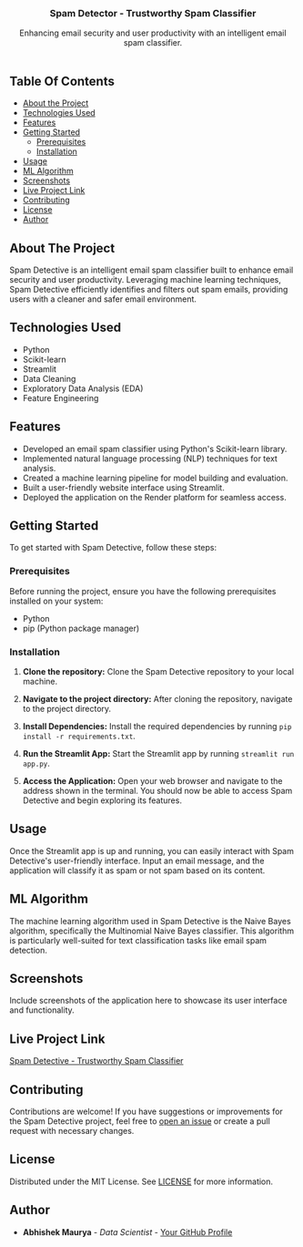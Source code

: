<br/>
<p align="center">
  <h3 align="center">Spam Detector - Trustworthy Spam Classifier</h3>

  <p align="center">
    Enhancing email security and user productivity with an intelligent email spam classifier.
    <br/>
    <br/>
  </p>
</p>

## Table Of Contents

- [About the Project](#about-the-project)
- [Technologies Used](#technologies-used)
- [Features](#features)
- [Getting Started](#getting-started)
  - [Prerequisites](#prerequisites)
  - [Installation](#installation)
- [Usage](#usage)
- [ML Algorithm](#ml-algorithm)
- [Screenshots](#screenshots)
- [Live Project Link](#live-project-link)
- [Contributing](#contributing)
- [License](#license)
- [Author](#author)

## About The Project

Spam Detective is an intelligent email spam classifier built to enhance email security and user productivity. Leveraging machine learning techniques, Spam Detective efficiently identifies and filters out spam emails, providing users with a cleaner and safer email environment.

## Technologies Used

- Python
- Scikit-learn
- Streamlit
- Data Cleaning
- Exploratory Data Analysis (EDA)
- Feature Engineering

## Features

- Developed an email spam classifier using Python's Scikit-learn library.
- Implemented natural language processing (NLP) techniques for text analysis.
- Created a machine learning pipeline for model building and evaluation.
- Built a user-friendly website interface using Streamlit.
- Deployed the application on the Render platform for seamless access.

## Getting Started

To get started with Spam Detective, follow these steps:

### Prerequisites

Before running the project, ensure you have the following prerequisites installed on your system:

- Python
- pip (Python package manager)

### Installation

1. **Clone the repository:** Clone the Spam Detective repository to your local machine.

2. **Navigate to the project directory:** After cloning the repository, navigate to the project directory.

3. **Install Dependencies:** Install the required dependencies by running `pip install -r requirements.txt`.

4. **Run the Streamlit App:** Start the Streamlit app by running `streamlit run app.py`.

5. **Access the Application:** Open your web browser and navigate to the address shown in the terminal. You should now be able to access Spam Detective and begin exploring its features.

## Usage

Once the Streamlit app is up and running, you can easily interact with Spam Detective's user-friendly interface. Input an email message, and the application will classify it as spam or not spam based on its content.

## ML Algorithm

The machine learning algorithm used in Spam Detective is the Naive Bayes algorithm, specifically the Multinomial Naive Bayes classifier. This algorithm is particularly well-suited for text classification tasks like email spam detection.

## Screenshots

Include screenshots of the application here to showcase its user interface and functionality.

## Live Project Link

[Spam Detective - Trustworthy Spam Classifier](https://spamdetective-trustworthy-spam-classifier.onrender.com/)

## Contributing

Contributions are welcome! If you have suggestions or improvements for the Spam Detective project, feel free to [open an issue](https://github.com/your-username/spam-detective/issues) or create a pull request with necessary changes.

## License

Distributed under the MIT License. See [LICENSE](LICENSE) for more information.

## Author

- **Abhishek Maurya** - _Data Scientist_ - [Your GitHub Profile](https://github.com/abhimaurya-dev)
